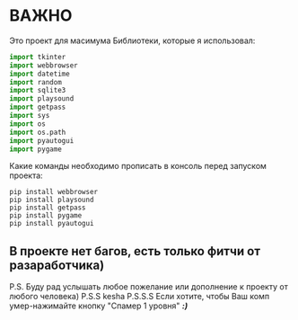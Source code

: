 # ВАЖНО
Это проект для масимума
Библиотеки, которые я использовал:
``` python
import tkinter 
import webbrowser
import datetime
import random
import sqlite3
import playsound
import getpass
import sys
import os
import os.path
import pyautogui
import pygame
```
Какие команды необходимо прописать в консоль перед запуском проекта:
```pthon
pip install webbrowser
pip install playsound
pip install getpass
pip install pygame
pip install pyautogui
```
## В проекте нет багов, есть только фитчи от разаработчика)
P.S. Буду рад услышать любое пожелание или дополнение к проекту от любого человека)
P.S.S kesha
P.S.S.S Если хотите, чтобы Ваш комп умер-нажимайте кнопку "Спамер 1 уровня" *__:)__*
